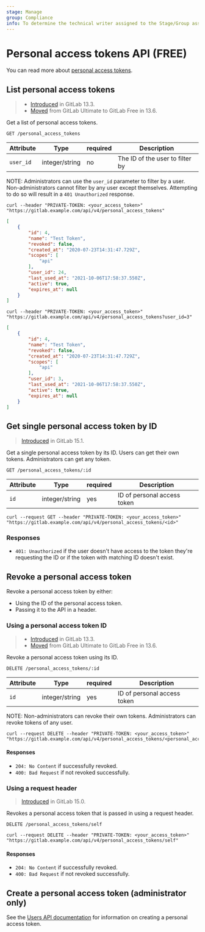 ```yaml
---
stage: Manage
group: Compliance
info: To determine the technical writer assigned to the Stage/Group associated with this page, see https://about.gitlab.com/handbook/engineering/ux/technical-writing/#assignments
---
```


# Personal access tokens API **(FREE)**

You can read more about [personal access tokens](../user/profile/personal_access_tokens.md#personal-access-tokens).

## List personal access tokens

> - [Introduced](https://gitlab.com/gitlab-org/gitlab/-/issues/227264) in GitLab 13.3.
> - [Moved](https://gitlab.com/gitlab-org/gitlab/-/issues/270200) from GitLab Ultimate to GitLab Free in 13.6.

Get a list of personal access tokens.

```plaintext
GET /personal_access_tokens
```

| Attribute | Type    | required | Description         |
|-----------|---------|----------|---------------------|
| `user_id` | integer/string | no | The ID of the user to filter by |

NOTE:
Administrators can use the `user_id` parameter to filter by a user. Non-administrators cannot filter by any user except themselves. Attempting to do so will result in a `401 Unauthorized` response.

```shell
curl --header "PRIVATE-TOKEN: <your_access_token>" "https://gitlab.example.com/api/v4/personal_access_tokens"
```

```json
[
    {
        "id": 4,
        "name": "Test Token",
        "revoked": false,
        "created_at": "2020-07-23T14:31:47.729Z",
        "scopes": [
            "api"
        ],
        "user_id": 24,
        "last_used_at": "2021-10-06T17:58:37.550Z",
        "active": true,
        "expires_at": null
    }
]
```

```shell
curl --header "PRIVATE-TOKEN: <your_access_token>" "https://gitlab.example.com/api/v4/personal_access_tokens?user_id=3"
```

```json
[
    {
        "id": 4,
        "name": "Test Token",
        "revoked": false,
        "created_at": "2020-07-23T14:31:47.729Z",
        "scopes": [
            "api"
        ],
        "user_id": 3,
        "last_used_at": "2021-10-06T17:58:37.550Z",
        "active": true,
        "expires_at": null
    }
]
```

## Get single personal access token by ID

> [Introduced](https://gitlab.com/gitlab-org/gitlab/-/issues/362239) in GitLab 15.1.

Get a single personal access token by its ID. Users can get their own tokens.
Administrators can get any token.

```plaintext
GET /personal_access_tokens/:id
```

| Attribute | Type    | required | Description         |
|-----------|---------|----------|---------------------|
| `id` | integer/string | yes | ID of personal access token |

```shell
curl --request GET --header "PRIVATE-TOKEN: <your_access_token>" "https://gitlab.example.com/api/v4/personal_access_tokens/<id>"
```

### Responses

- `401: Unauthorized` if the user doesn't have access to the token they're requesting the ID or if the token with matching ID doesn't exist.

## Revoke a personal access token

Revoke a personal access token by either:

- Using the ID of the personal access token.
- Passing it to the API in a header.

### Using a personal access token ID

> - [Introduced](https://gitlab.com/gitlab-org/gitlab/-/issues/216004) in GitLab 13.3.
> - [Moved](https://gitlab.com/gitlab-org/gitlab/-/issues/270200) from GitLab Ultimate to GitLab Free in 13.6.

Revoke a personal access token using its ID.

```plaintext
DELETE /personal_access_tokens/:id
```

| Attribute | Type    | required | Description         |
|-----------|---------|----------|---------------------|
| `id` | integer/string | yes | ID of personal access token |

NOTE:
Non-administrators can revoke their own tokens. Administrators can revoke tokens of any user.

```shell
curl --request DELETE --header "PRIVATE-TOKEN: <your_access_token>" "https://gitlab.example.com/api/v4/personal_access_tokens/<personal_access_token_id>"
```

#### Responses

- `204: No Content` if successfully revoked.
- `400: Bad Request` if not revoked successfully.

### Using a request header

> [Introduced](https://gitlab.com/gitlab-org/gitlab/-/issues/350240) in GitLab 15.0.

Revokes a personal access token that is passed in using a request header.

```plaintext
DELETE /personal_access_tokens/self
```

```shell
curl --request DELETE --header "PRIVATE-TOKEN: <your_access_token>" "https://gitlab.example.com/api/v4/personal_access_tokens/self"
```

#### Responses

- `204: No Content` if successfully revoked.
- `400: Bad Request` if not revoked successfully.

## Create a personal access token (administrator only)

See the [Users API documentation](users.md#create-a-personal-access-token) for information on creating a personal access token.

